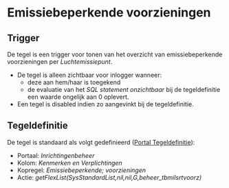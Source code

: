 # Emissiebeperkende voorzieningen

## Trigger

De tegel is een trigger voor tonen van het overzicht van emissiebeperkende voorzieningen per *Luchtemissiepunt*.

  * De tegel is alleen zichtbaar voor inlogger wanneer: 
    * deze aan hem/haar is toegekend 
    * de evaluatie van het *SQL statement onzichtbaar* bij de tegeldefinitie een waarde ongelijk aan 0 oplevert. 
  * Een tegel is disabled indien zo aangevinkt bij de tegeldefinitie.

## Tegeldefinitie

De tegel is standaard als volgt gedefinieerd ([Portal Tegeldefinitie](/docs/instellen_inrichten/portaldefinitie/portal_tegel.md)):

  * Portaal: *Inrichtingenbeheer*
  * Kolom: *Kenmerken en Verplichtingen*
  * Kopregel: *Emissiebeperkende; voorzieningen*
  * Actie: *getFlexList(SysStandardList,nil,nil,G,beheer_tbmilsrtvoorz)*

